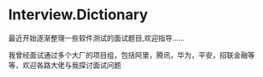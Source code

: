 # Interview.Dictionary
最近开始逐渐整理一些软件测试的面试题目,欢迎指导……  

我曾经面试通过多个大厂的项目组，包括阿里，腾讯，华为，平安，招联金融等等，欢迎各路大佬与我探讨面试问题
